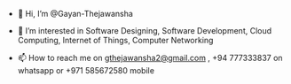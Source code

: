 - 👋 Hi, I’m @Gayan-Thejawansha
- 👀 I’m interested in Software Designing, Software Development, Cloud Computing, Internet of Things, Computer Networking
  
- 📫 How to reach me on gthejawansha2@gmail.com , +94 777333837 on whatsapp or +971 585672580 mobile

<!---
Gayan-Thejawansha/Gayan-Thejawansha is a ✨ special ✨ repository because its `README.md` (this file) appears on your GitHub profile.
You can click the Preview link to take a look at your changes.
--->
